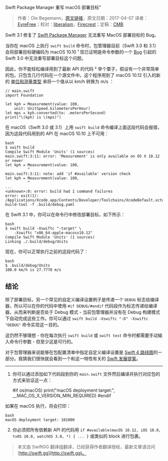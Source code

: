 Swift Package Manager 重写 macOS 部署目标"

> 作者：Ole Begemann，[原文链接](https://oleb.net/blog/2017/04/swift-3-1-package-manager-deployment-target/)，原文日期：2017-04-07
> 译者：[EyreFree](undefined)；校对：[liberalism](https://weibo.com/1743643682/profile?topnav=1&wvr=6)，[Firecrest](undefined)；定稿：[CMB](https://github.com/chenmingbiao)
  









Swift 3.1 修复了 [Swift Package Manager](https://swift.org/package-manager/) 无法重写 MacOS 部署目标的 Bug。

当你在 macOS 上执行 `swift build` 命令时，包管理器目前（Swift 3.0 和 3.1）会将部署目标硬编码为 macOS 10.10 ¹  现已证明是命令参数的一个 [Bug](https://bugs.swift.org/browse/SR-2535) 引起的 Swift 3.0 中无法重写部署目标这个问题。



因此，你不能轻松编译用到了最新 API 的代码 ²  举个栗子，假设有一个非常简单的包，只包含几行代码在一个源文件中。这个程序用到了 macOS 10.12 引入的新的 [单位和测量类型](https://oleb.net/blog/2016/07/measurements-and-units/) 来将一个值从以 km/h 转换为 m/s ：

    
    // main.swift
    import Foundation
    
    let kph = Measurement(value: 100,
        unit: UnitSpeed.kilometersPerHour)
    let mps = kph.converted(to: .metersPerSecond)
    print("\(kph) is \(mps)")

在 macOS（Swift 3.0 或 3.1）上用 `swift build` 命令编译上面这段代码会报错，因为这段代码用到的 API 在 macOS 10.10 上不可用：

    bash
    $ swift build
    Compile Swift Module 'Units' (1 sources)
    main.swift:3:11: error: 'Measurement' is only available on OS X 10.12 or newer
    let kph = Measurement(value: 100,
              ^
    main.swift:3:11: note: add 'if #available' version check
    let kph = Measurement(value: 100,
              ^
    ...
    <unknown>:0: error: build had 1 command failures
    error: exit(1): /Applications/Xcode.app/Contents/Developer/Toolchains/XcodeDefault.xctoolchain/usr/bin/swift-build-tool -f .build/debug.yaml

在 Swift 3.1 中，你可以在命令行中修改部署目标，如下所示：

    bash
    $ swift build -Xswiftc "-target" \
        -Xswiftc "x86_64-apple-macosx10.12"
    Compile Swift Module 'Units' (1 sources)
    Linking ./.build/debug/Units

现在，你可以正常执行之前的这段代码了：

    bash
    $ .build/debug/Units
    100.0 km/h is 27.7778 m/s

## 结论

除了部署目标，另一个常见的自定义编译设置例子是传递一个 `DEBUG` 标志给编译器，所以可以在你的代码中使用 `#if DEBUG/#endif` 代码段作为标志传递给编译器，从而来判断是否处于 Debug 模式 - 当前包管理器并没有在 Debug 构建模式下自动完成这些工作。你可以通过 `swift build -Xswiftc "-D" -Xswiftc "DEBUG"` 命令实现这一目的。

这仍然不够理想 - 你在每次执行 `swift build` 或 `swift test` 命令时都需要手动输入命令行参数 - 但至少这是可行的。

对于包管理器来说能够在包配置清单中指定自定义编译设置是 [Swift 4 路线图](https://lists.swift.org/pipermail/swift-evolution-announce/2017-January/000307.html)的一部分。我猜我们很快就会看到一个和这一特性有关的 [Swift 发展提案](https://apple.github.io/swift-evolution/)。

---

1. 你可以通过添加如下代码段到你的 `main.swift` 文件然后编译并执行对应包的方式来验证这一点：

    
    #if os(macOS)
         print("macOS deployment target:", __MAC_OS_X_VERSION_MIN_REQUIRED)
    #endif

如果在 macOS 执行，将会打印：

    bash
    macOS deployment target: 101000

2. 你必须把所有依赖新 API 的代码用 `if #available(macOS 10.12, iOS 10.0, tvOS 10.0, watchOS 3.0, *) { ... }` 或类似的 block 进行包裹。


> 本文由 SwiftGG 翻译组翻译，已经获得作者翻译授权，最新文章请访问 [http://swift.gg](http://swift.gg)。